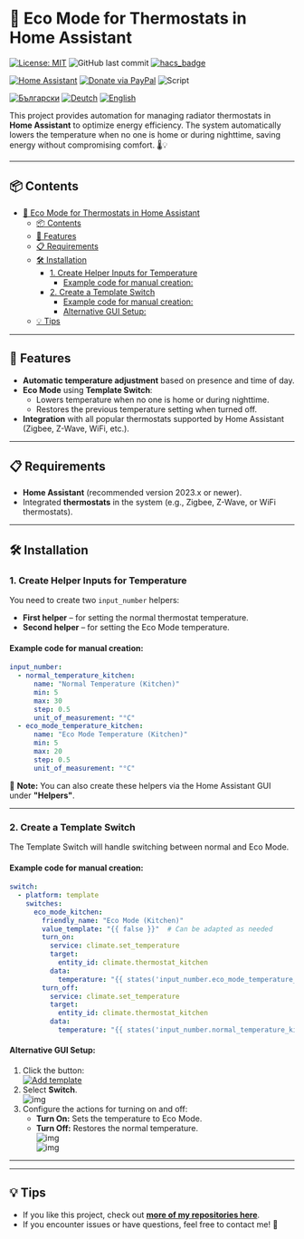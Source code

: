 # 🌿 Eco Mode for Thermostats in Home Assistant  

[![License: MIT](https://img.shields.io/badge/License-MIT-yellow.svg?color=ff00d8)](https://opensource.org/licenses/MIT)
![GitHub last commit](https://img.shields.io/github/last-commit/Bacard1/HASS-Thermostat-Eco-MOD.svg?color=ff00d8)
[![hacs_badge](https://img.shields.io/badge/HACS-2025.5.3-orange.svg?color=ff00d8)](https://github.com/hacs/integration)

[![Home Assistant](https://img.shields.io/badge/.-HOME_ASSISTANT-blue?logo=homeassistant)](https://www.home-assistant.io/) 
[![Donate via PayPal](https://img.shields.io/badge/PayPal-DONATE-blue?logo=paypal)](https://www.paypal.com/donate/?hosted_button_id=AAWFZVF2XCP5A)
![Script](https://img.shields.io/badge/Script-YAML-blue?logo=yaml)

[![Български](https://img.shields.io/badge/BG-ЕЗИК-gree?logo=translate&labelColor=gray&style=flat-square&link=https://example.com/bg
)](BG.md)
[![Deutch](https://img.shields.io/badge/DE-SPRACHE-gree?logo=translate&labelColor=gray&style=flat-square&link=https://example.com/bg
)](DE.md)
[![English](https://img.shields.io/badge/EN-LANGUAGE-gree?logo=translate&labelColor=gray&style=flat-square&link=https://example.com/bg)](README.md)

This project provides automation for managing radiator thermostats in **Home Assistant** to optimize energy efficiency. The system automatically lowers the temperature when no one is home or during nighttime, saving energy without compromising comfort. 🌡️💡  

---

## 📦 Contents  

- [🌿 Eco Mode for Thermostats in Home Assistant](#-eco-mode-for-thermostats-in-home-assistant)
  - [📦 Contents](#-contents)
  - [🌟 Features](#-features)
  - [📋 Requirements](#-requirements)
  - [🛠️ Installation](#️-installation)
    - [1. Create Helper Inputs for Temperature](#1-create-helper-inputs-for-temperature)
      - [Example code for manual creation:](#example-code-for-manual-creation)
    - [2. Create a Template Switch](#2-create-a-template-switch)
      - [Example code for manual creation:](#example-code-for-manual-creation-1)
      - [Alternative GUI Setup:](#alternative-gui-setup)
  - [💡 Tips](#-tips)

---

## 🌟 Features  

- **Automatic temperature adjustment** based on presence and time of day.  
- **Eco Mode** using **Template Switch**:  
  - Lowers temperature when no one is home or during nighttime.  
  - Restores the previous temperature setting when turned off.  
- **Integration** with all popular thermostats supported by Home Assistant (Zigbee, Z-Wave, WiFi, etc.).  

---

## 📋 Requirements  

- **Home Assistant** (recommended version 2023.x or newer).  
- Integrated **thermostats** in the system (e.g., Zigbee, Z-Wave, or WiFi thermostats).  

---

## 🛠️ Installation  

### 1. Create Helper Inputs for Temperature  

You need to create two `input_number` helpers:  
- **First helper** – for setting the normal thermostat temperature.  
- **Second helper** – for setting the Eco Mode temperature.  

#### Example code for manual creation:  

```yaml
input_number:
  - normal_temperature_kitchen:
      name: "Normal Temperature (Kitchen)"
      min: 5
      max: 30
      step: 0.5
      unit_of_measurement: "°C"
  - eco_mode_temperature_kitchen:
      name: "Eco Mode Temperature (Kitchen)"
      min: 5
      max: 20
      step: 0.5
      unit_of_measurement: "°C"
```

📌 **Note:** You can also create these helpers via the Home Assistant GUI under **"Helpers"**.  

---

### 2. Create a Template Switch  

The Template Switch will handle switching between normal and Eco Mode.  

#### Example code for manual creation:  

```yaml
switch:
  - platform: template
    switches:
      eco_mode_kitchen:
        friendly_name: "Eco Mode (Kitchen)"
        value_template: "{{ false }}"  # Can be adapted as needed
        turn_on:
          service: climate.set_temperature
          target:
            entity_id: climate.thermostat_kitchen
          data:
            temperature: "{{ states('input_number.eco_mode_temperature_kitchen') | float }}"
        turn_off:
          service: climate.set_temperature
          target:
            entity_id: climate.thermostat_kitchen
          data:
            temperature: "{{ states('input_number.normal_temperature_kitchen') | float }}"
```

#### Alternative GUI Setup:  

1. Click the button:  
   [![Add template](/img/button%20ADD%20Temlate.svg)](https://my.home-assistant.io/redirect/config_flow_start?domain=template)  
2. Select **Switch**.  
   ![img](/img/Template001.png)  
3. Configure the actions for turning on and off:  
   - **Turn On:** Sets the temperature to Eco Mode.  
   - **Turn Off:** Restores the normal temperature.  
   ![img](/img/Template002.png)  
   ![img](/img/Template003.png)  

---
---
## 💡 Tips  

- If you like this project, check out [**more of my repositories here**](https://github.com/Bacard1?tab=repositories).  
- If you encounter issues or have questions, feel free to contact me! 📩  
